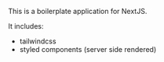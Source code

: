 This is a boilerplate application for NextJS. 

It includes: 
- tailwindcss
- styled components (server side rendered)